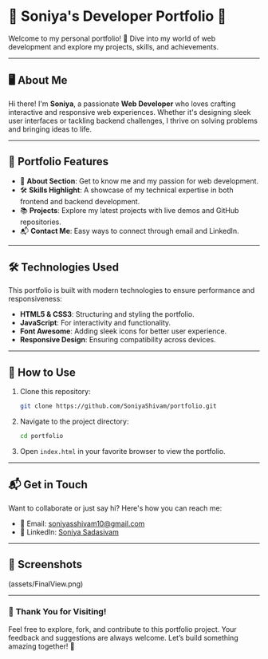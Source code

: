 
# 🌟 Soniya's Developer Portfolio 🌟

Welcome to my personal portfolio! 🚀 Dive into my world of web development and explore my projects, skills, and achievements.

---

## 🖥️ **About Me**

Hi there! I'm **Soniya**, a passionate **Web Developer** who loves crafting interactive and responsive web experiences. Whether it's designing sleek user interfaces or tackling backend challenges, I thrive on solving problems and bringing ideas to life.

---

## 📂 **Portfolio Features**

- 🎨 **About Section**: Get to know me and my passion for web development.  
- 🛠️ **Skills Highlight**: A showcase of my technical expertise in both frontend and backend development.  
- 📚 **Projects**: Explore my latest projects with live demos and GitHub repositories.  
- 📬 **Contact Me**: Easy ways to connect through email and LinkedIn.

---

## 🛠️ **Technologies Used**

This portfolio is built with modern technologies to ensure performance and responsiveness:

- **HTML5 & CSS3**: Structuring and styling the portfolio.  
- **JavaScript**: For interactivity and functionality.  
- **Font Awesome**: Adding sleek icons for better user experience.  
- **Responsive Design**: Ensuring compatibility across devices.  

---

## 📝 **How to Use**

1. Clone this repository:
   ```bash
   git clone https://github.com/SoniyaShivam/portfolio.git
   ```
2. Navigate to the project directory:
   ```bash
   cd portfolio
   ```
3. Open `index.html` in your favorite browser to view the portfolio.

---

## 📬 **Get in Touch**

Want to collaborate or just say hi? Here's how you can reach me:

- 📧 Email: [soniyasshivam10@gmail.com](mailto:soniyasshivam10@gmail.com)  
- 💼 LinkedIn: [Soniya Sadasivam](https://www.linkedin.com/in/soniya-sadasivam/)  

---

## 🎨 **Screenshots**

(assets/FinalView.png)  



---

### 🌟 **Thank You for Visiting!**

Feel free to explore, fork, and contribute to this portfolio project. Your feedback and suggestions are always welcome. Let’s build something amazing together! 🌟

